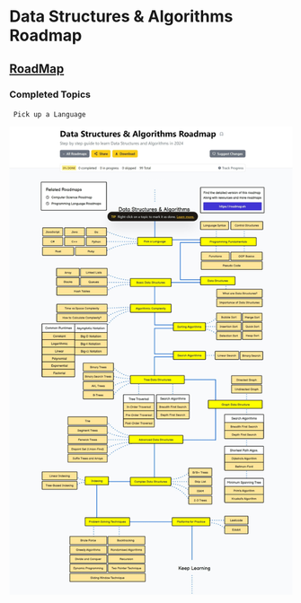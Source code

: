 # Data Structures & Algorithms Roadmap

## [RoadMap](https://roadmap.sh/datastructures-and-algorithms)

### Completed Topics
` Pick up a Language`    



![Alt text](images/dsa-roadmap.jpeg)